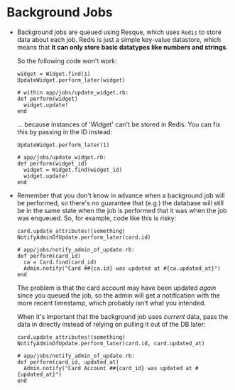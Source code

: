 # Background Jobs

- Background jobs are queued using Resque, which uses `Redis` to store data
  about each job. Redis is just a simple key-value datastore, which means
  that **it can only store basic datatypes like numbers and strings**.

  So the following code won't work:

      widget = Widget.find(1)
      UpdateWidget.perform_later(widget)

      # within app/jobs/update_widget.rb:
      def perform(widget)
        widget.update!
      end

  ... because instances of 'Widget' can't be stored in Redis. You can fix
  this by passing in the ID instead:

      UpdateWidget.perform_later(1)

      # app/jobs/update_widget.rb:
      def perform(widget_id)
        widget = Widget.find(widget_id)
        widget.update!
      end

- Remember that you don't know in advance when a background job will be
  performed, so there's no guarantee that (e.g.) the database will still be in
  the same state when the job is performed that it was when the job was
  enqueued. So, for example, code like this is risky:

      card.update_attributes!(something)
      NotifyAdminOfUpdate.perform_later(card.id)

      # app/jobs/notify_admin_of_update.rb:
      def perform(card_id)
        ca = Card.find(card_id)
        Admin.notify("Card ##{ca.id} was updated at #{ca.updated_at}")
      end

  The problem is that the card account may have been updated *again* since you
  queued the job, so the admin will get a notification with the more recent
  timestamp, which probably isn't what you intended.

  When it's important that the background job uses *current* data, pass the
  data in directly instead of relying on pulling it out of the DB later:

      card.update_attributes!(something)
      NotifyAdminOfUpdate.perform_later(card.id, card.updated_at)

      # app/jobs/notify_admin_of_update.rb:
      def perform(card_id, updated_at)
        Admin.notify("Card Account ##{card_id} was updated at #{updated_at}")
      end

